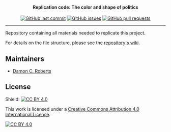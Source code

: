 <h4 align="center">Replication code: The color and shape of politics</h4>
<p align="center">
    <a href="https://github.com/DamonCharlesRoberts/latino-identity-and-news/commits/main">
    <img src="https://img.shields.io/github/last-commit/DamonCharlesRoberts/latino-identity-and-news.svg?style=flat-square&logo=github&logoColor=white"
         alt="GitHub last commit"></a>
    <a href="https://github.com/DamonCharlesRoberts/latino-identity-and-news/issues">
    <img src="https://img.shields.io/github/issues-raw/DamonCharlesRoberts/latino-identity-and-news.svg?style=flat-square&logo=github&logoColor=white"
         alt="GitHub issues"></a>
    <a href="https://github.com/DamonCharlesRoberts/latino-identity-and-news/pulls">
    <img src="https://img.shields.io/github/issues-pr-raw/DamonCharlesRoberts/latino-identity-and-news.svg?style=flat-square&logo=github&logoColor=white"
         alt="GitHub pull requests"></a>
</p>

---

Repository containing all materials needed to replicate this project.


For details on the file structure, please see the [repository's wiki](https://github.com/DamonCharlesRoberts/book_project/wiki).


## Maintainers

- [Damon C. Roberts](https://github.com/DamonCharlesRoberts)

## License

Shield: [![CC BY 4.0][cc-by-shield]][cc-by]

This work is licensed under a
[Creative Commons Attribution 4.0 International License][cc-by].

[![CC BY 4.0][cc-by-image]][cc-by]

[cc-by]: http://creativecommons.org/licenses/by/4.0/
[cc-by-image]: https://i.creativecommons.org/l/by/4.0/88x31.png
[cc-by-shield]: https://img.shields.io/badge/License-CC%20BY%204.0-lightgrey.svg

